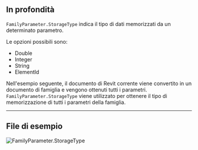 ## In profondità
`FamilyParameter.StorageType` indica il tipo di dati memorizzati da un determinato parametro.

Le opzioni possibili sono:
- Double
- Integer
- String
- ElementId

Nell'esempio seguente, il documento di Revit corrente viene convertito in un documento di famiglia e vengono ottenuti tutti i parametri. `FamilyParameter.StorageType` viene utilizzato per ottenere il tipo di memorizzazione di tutti i parametri della famiglia.
___
## File di esempio

![FamilyParameter.StorageType](./Revit.Elements.FamilyParameter.StorageType_img.jpg)
